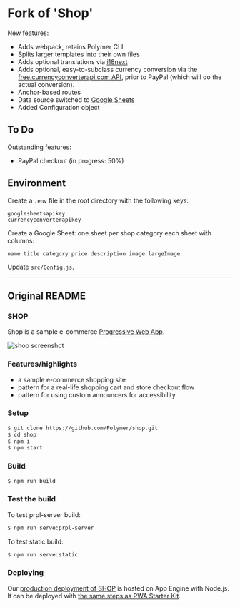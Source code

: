 # Fork of 'Shop'

New features:

* Adds webpack, retains Polymer CLI
* Splits larger templates into their own files
* Adds optional translations via [i18next](https://www.i18next.com/)
* Adds optional, easy-to-subclass currency conversion via the [free.currencyconverterapi.com API](https://free.currencyconverterapi.com/), prior to PayPal (which  will do the actual conversion).
* Anchor-based routes
* Data source switched to [Google Sheets](https://developers.google.com/sheets/api)
* Added Configuration object

## To Do

Outstanding features:

* PayPal checkout (in progress: 50%)

## Environment

Create a `.env` file in the root directory with the following keys:

    googlesheetsapikey
    currencyconverterapikey

Create a Google Sheet: one sheet per shop category each sheet with columns:

    name title category price description image largeImage

Update `src/Config.js`.
****
## Original README

### SHOP

Shop is a sample e-commerce [Progressive Web App](https://developers.google.com/web/progressive-web-apps/).

![shop screenshot](https://user-images.githubusercontent.com/116360/39545341-c50a9184-4e05-11e8-88e0-0e1f3fa4834b.png)

### Features/highlights

- a sample e-commerce shopping site
- pattern for a real-life shopping cart and store checkout flow
- pattern for using custom announcers for accessibility

### Setup
```bash
$ git clone https://github.com/Polymer/shop.git
$ cd shop
$ npm i
$ npm start
```

### Build
```bash
$ npm run build
```

### Test the build
To test prpl-server build:
```bash
$ npm run serve:prpl-server
```
To test static build:
```bash
$ npm run serve:static
```

### Deploying

Our [production deployment of SHOP](https://shop.polymer-project.org/) is hosted on App Engine with Node.js. It can be deployed with [the same steps as PWA Starter Kit](https://polymer.github.io/pwa-starter-kit/building-and-deploying/#deploying-prpl-server).

